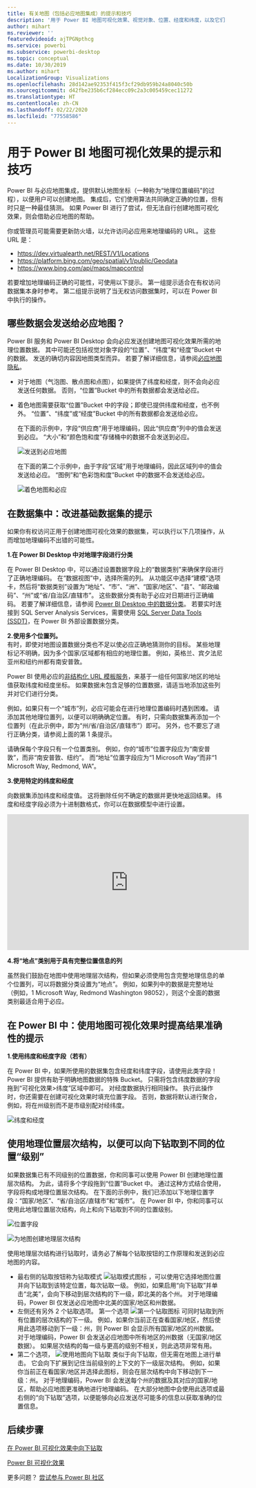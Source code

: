 ```yaml
---
title: 有关地图（包括必应地图集成）的提示和技巧
description: '用于 Power BI 地图可视化效果、视觉对象、位置、经度和纬度，以及它们如何使用必应地图的提示和技巧。 '
author: mihart
ms.reviewer: ''
featuredvideoid: ajTPGNpthcg
ms.service: powerbi
ms.subservice: powerbi-desktop
ms.topic: conceptual
ms.date: 10/30/2019
ms.author: mihart
LocalizationGroup: Visualizations
ms.openlocfilehash: 28d142ae92353f415f3cf29db959b24a8040c50b
ms.sourcegitcommit: d42fbe235b6cf284ecc09c2a3c005459cec11272
ms.translationtype: HT
ms.contentlocale: zh-CN
ms.lasthandoff: 02/22/2020
ms.locfileid: "77558586"
---
```

# <a name="tips-and-tricks-for-power-bi-map-visualizations"></a>用于 Power BI 地图可视化效果的提示和技巧
Power BI 与必应地图集成，提供默认地图坐标（一种称为“地理位置编码”的过程），以便用户可以创建地图。 集成后，它们使用算法共同确定正确的位置，但有时只是一种最佳猜测。 如果 Power BI 进行了尝试，但无法自行创建地图可视化效果，则会借助必应地图的帮助。 

你或管理员可能需要更新防火墙，以允许访问必应用来地理编码的 URL。  这些 URL 是：
* https://dev.virtualearth.net/REST/V1/Locations
* https://platform.bing.com/geo/spatial/v1/public/Geodata
* https://www.bing.com/api/maps/mapcontrol

若要增加地理编码正确的可能性，可使用以下提示。 第一组提示适合在有权访问数据集本身时参考。 第二组提示说明了当无权访问数据集时，可以在 Power BI 中执行的操作。 

## <a name="what-is-sent-to-bing-maps"></a>哪些数据会发送给必应地图？
Power BI 服务和 Power BI Desktop 会向必应发送创建地图可视化效果所需的地理位置数据。 其中可能还包括视觉对象字段的“位置”、“纬度”和“经度”Bucket 中的数据。 发送的确切内容因地图类型而异。 若要了解详细信息，请参阅[必应地图隐私](https://go.microsoft.com/fwlink/?LinkID=248686)。

* 对于地图（气泡图、散点图和点图），如果提供了纬度和经度，则不会向必应发送任何数据。 否则，“位置”Bucket 中的所有数据都会发送给必应。     

* 着色地图需要获取“位置”Bucket 中的字段；即使已提供纬度和经度，也不例外。 “位置”、“纬度”或“经度”Bucket 中的所有数据都会发送给必应。
  
    在下面的示例中，字段“供应商”用于地理编码，因此“供应商”列中的值会发送到必应。 “大小”和“颜色饱和度”存储桶中的数据不会发送到必应。
  
    ![发送到必应地图](./media/power-bi-map-tips-and-tricks/power-bi-sent-to-bing-new.png)
  
    在下面的第二个示例中，由于字段“区域”用于地理编码，因此区域列中的值会发送给必应。 “图例”和“色彩饱和度”Bucket 中的数据不会发送给必应。
  
    ![着色地图和必应](./media/power-bi-map-tips-and-tricks/power-bi-filled-map.png)

## <a name="in-the-dataset-tips-to-improve-the-underlying-dataset"></a>在数据集中：改进基础数据集的提示
如果你有权访问正用于创建地图可视化效果的数据集，可以执行以下几项操作，从而增加地理编码不出错的可能性。

**1.在 Power BI Desktop 中对地理字段进行分类**

在 Power BI Desktop 中，可以通过设置数据字段上的“数据类别”来确保字段进行了正确地理编码。 在“数据视图”中，选择所需的列。 从功能区中选择“建模”选项卡，然后将“数据类别”设置为“地址”、“市”、“洲”、“国家/地区”、“县”、“邮政编码”、“州”或“省/自治区/直辖市”。 这些数据分类有助于必应对日期进行正确编码。 若要了解详细信息，请参阅 [Power BI Desktop 中的数据分类](../desktop-data-categorization.md)。 若要实时连接到 SQL Server Analysis Services，需要使用 [SQL Server Data Tools (SSDT)](https://docs.microsoft.com/sql/ssdt/download-sql-server-data-tools-ssdt)，在 Power BI 外部设置数据分类。

**2.使用多个位置列。**    
 有时，即使对地图设置数据分类也不足以使必应正确地猜测你的目标。 某些地理标记不明确，因为多个国家/区域都有相应的地理位置。 例如，英格兰、宾夕法尼亚州和纽约州都有南安普敦。

Power BI 使用必应的[非结构化 URL 模板服务](https://msdn.microsoft.com/library/ff701714.aspx)，来基于一组任何国家/地区的地址值获取纬度和经度坐标。 如果数据未包含足够的位置数据，请适当地添加这些列并对它们进行分类。

 例如，如果只有一个“城市”列，必应可能会在进行地理位置编码时遇到困难。 请添加其他地理位置列，以便可以明确确定位置。  有时，只需向数据集再添加一个位置列（在此示例中，即为“州/省/自治区/直辖市”）即可。 另外，也不要忘了进行正确分类，请参阅上面的第 1 条提示。

请确保每个字段只有一个位置类别。 例如，你的“城市”位置字段应为“南安普敦”，而非“南安普敦、纽约”。  而“地址”位置字段应为“1 Microsoft Way”而非“1 Microsoft Way, Redmond, WA”。

**3.使用特定的纬度和经度**

向数据集添加纬度和经度值。 这将删除任何不确定的数据并更快地返回结果。 纬度和经度字段必须为十进制数格式，你可以在数据模型中进行设置。

<iframe width="560" height="315" src="https://www.youtube.com/embed/ajTPGNpthcg" frameborder="0" allowfullscreen></iframe>

**4.将“地点”类别用于具有完整位置信息的列**

虽然我们鼓励在地图中使用地理层次结构，但如果必须使用包含完整地理信息的单个位置列，可以将数据分类设置为“地点”。 例如，如果列中的数据是完整地址（例如，1 Microsoft Way, Redmond Washington 98052），则这个全面的数据类别最适合用于必应。 

## <a name="in-power-bi-tips-to-get-better-results-when-using-map-visualizations"></a>在 Power BI 中：使用地图可视化效果时提高结果准确性的提示
**1.使用纬度和经度字段（若有）**

在 Power BI 中，如果所使用的数据集包含经度和纬度字段，请使用此类字段！  Power BI 提供有助于明确地图数据的特殊 Bucket。 只需将包含纬度数据的字段拖到“可视化效果>纬度”区域中即可。  对经度数据执行相同操作。 执行此操作时，你还需要在创建可视化效果时填充位置字段。 否则，数据将默认进行聚合，例如，将在州级别而不是市级别配对经纬度。

![纬度和经度](./media/power-bi-map-tips-and-tricks/pbi_latitude.png) 

## <a name="use-geo-hierarchies-so-you-can-drill-down-to-different-levels-of-location"></a>使用地理位置层次结构，以便可以向下钻取到不同的位置“级别”
如果数据集已有不同级别的位置数据，你和同事可以使用 Power BI 创建地理位置层次结构。 为此，请将多个字段拖到“位置”Bucket 中。 通过这种方式结合使用，字段将构成地理位置层次结构。 在下面的示例中，我们已添加以下地理位置字段：“国家/地区”、“省/自治区/直辖市”和“城市”。 在 Power BI 中，你和同事可以使用此地理位置层次结构，向上和向下钻取到不同的位置级别。

  ![位置字段](./media/power-bi-map-tips-and-tricks/power-bi-hierarchy.png)

   ![为地图创建地理层次结构](./media/power-bi-map-tips-and-tricks/power-bi-geo.gif)

使用地理层次结构进行钻取时，请务必了解每个钻取按钮的工作原理和发送到必应地图的内容。 

* 最右侧的钻取按钮称为钻取模式 ![钻取模式图标](media/power-bi-map-tips-and-tricks/power-bi-drill-down.png) ，可以使用它选择地图位置并向下钻取到该特定位置，每次钻取一级。 例如，如果启用“向下钻取”并单击“北美”，会向下移动到层次结构的下一级，即北美的各个州。 对于地理编码，Power BI 仅发送必应地图中北美的国家/地区和州数据。  
* 左侧还有另外 2 个钻取选项。 第一个选项 ![第一个钻取图标](media/power-bi-map-tips-and-tricks/power-bi-drill-down2.png) 可同时钻取到所有位置的层次结构的下一级。 例如，如果你当前正在查看国家/地区，然后使用此选项移动到下一级：州，则 Power BI 会显示所有国家/地区的州数据。 对于地理编码，Power BI 会发送必应地图中所有地区的州数据（无国家/地区数据）。 如果层次结构的每一级与更高的级别不相关，则此选项非常有用。 
* 第二个选项， ![使用地图向下钻取](./media/power-bi-map-tips-and-tricks/power-bi-drill-down3.png) 类似于向下钻取，但无需在地图上进行单击。  它会向下扩展到记住当前级别的上下文的下一级层次结构。 例如，如果你当前正在看国家/地区并选择此图标，则会在层次结构中向下移动到下一级：州。 对于地理编码，Power BI 会发送每个州的数据及其对应的国家/地区，帮助必应地图更准确地进行地理编码。 在大部分地图中会使用此选项或最右侧的“向下钻取”选项，以便能够向必应发送尽可能多的信息以获取准确的位置信息。 

## <a name="next-steps"></a>后续步骤
[在 Power BI 可视化效果中向下钻取](../consumer/end-user-drill.md)

[Power BI 可视化效果](power-bi-report-visualizations.md)

更多问题？ [尝试参与 Power BI 社区](https://community.powerbi.com/)

